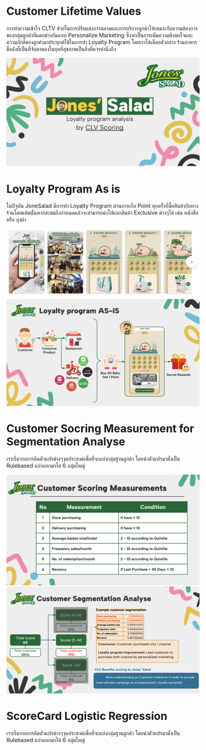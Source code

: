 # Customer Lifetime Values
การทำความเข้าใจ CLTV ช่วยในการปรับแต่งการตลาดและการบริการลูกค้าให้เหมาะกับความต้องการของกลุ่มลูกค้าที่แตกต่างกันแบบ Personalize Marketing ซึ่งจะเป็นการเพิ่มความพึงพอใจและความภักดีของลูกค้ามาประยุกต์ใช้ในการทำ Loyalty Program โดยเราได้เลือกตัวอย่าง ร้่านอาหารชื่อดังที่เป็นที่จับตามองในยุคที่สุขภาพเป็นสิ่งที่ควรคำนึงถึง

![JoneSalad](./JoneSalad.png)
# Loyalty Program As is
ในปัจุบัน JoneSalad มีการทำ Loyalty Program ผ่านการเก็บ Point ทุกครั้งที่ซื้อสินค้ากับทางร้านโดยแต้มนั้นหากสะสมถึงกำหนดแล้วจะสามารถนำไปแลกสินค้า Exclusive ต่างๆได้ เช่น หนังสือ หรือ ถุงผ้า

![Reward](./Reward.png)
![Now Loyalty](./Nowloyalty.png)
# Customer Socring Measurement for Segmentation Analyse
เราเริ่มจากการคิดตัวแปรต่างๆจุดประสงค์เพื่อที่จะแบ่งกลุ่มฐานลูกค้า โดยนำตัวแปรมาตั้งเป็น Rulebased แบ่งออกมาได้ 6 กลุ่มใหญ่

![Measurement](./Measurement.png)
![Segmentation](./Segmentation.png)

# ScoreCard Logistic Regression
เราเริ่มจากการคิดตัวแปรต่างๆจุดประสงค์เพื่อที่จะแบ่งกลุ่มฐานลูกค้า โดยนำตัวแปรมาตั้งเป็น Rulebased แบ่งออกมาได้ 6 กลุ่มใหญ่

